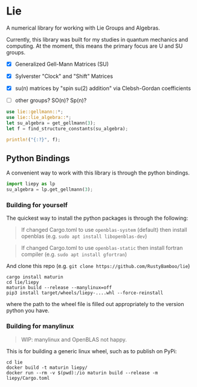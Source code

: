 # Lie

A numerical library for working with Lie Groups and Algebras.

Currently, this library was built for my studies in quantum mechanics and computing. At the moment, this means the primary focus are U and SU groups.

- [x] Generalized Gell-Mann Matrices (SU)
- [x] Sylverster "Clock" and "Shift" Matrices
- [x] su(n) matrices by "spin su(2) addition" via Clebsh-Gordan coefficients
- [ ] other groups? SO(n)? Sp(n)? 


```rust
use lie::gellmann::*;
use lie::lie_algebra::*;
let su_algebra = get_gellmann(3);
let f = find_structure_constants(su_algebra); 

println!("{:?}", f);
```

## Python Bindings

A convenient way to work with this library is through the python bindings.

```python
import liepy as lp
su_algebra = lp.get_gellmann(3);
```

### Building for yourself

The quickest way to install the python packages is through the following:

> If changed Cargo.toml to use `openblas-system` (default) then install openblas (e.g. `sudo apt install libopenblas-dev`)

> If changed Cargo.toml to use `openblas-static` then install fortran compiler (e.g. `sudo apt install gfortran`)

And clone this repo (e.g. `git clone https://github.com/RustyBamboo/lie`)

```
cargo install maturin
cd lie/liepy
maturin build --release --manylinux=off
pip3 install target/wheels/liepy-....whl --force-reinstall
```

where the path to the wheel file is filled out appropriately to the version python you have.

### Building for manylinux

> WIP: manylinux and OpenBLAS not happy.

This is for building a generic linux wheel, such as to publish on PyPi:

```
cd lie
docker build -t maturin liepy/
docker run --rm -v $(pwd):/io maturin build --release -m liepy/Cargo.toml
```
